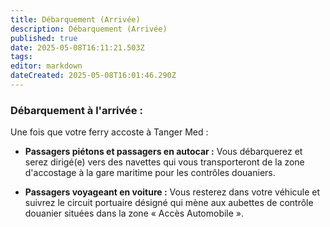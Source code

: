 ```yaml
---
title: Débarquement (Arrivée)
description: Débarquement (Arrivée)
published: true
date: 2025-05-08T16:11:21.503Z
tags: 
editor: markdown
dateCreated: 2025-05-08T16:01:46.290Z
---
```


### Débarquement à l'arrivée :

Une fois que votre ferry accoste à Tanger Med :

  *  **Passagers piétons et passagers en autocar :** Vous débarquerez et serez dirigé\(e\) vers des navettes qui vous transporteront de la zone d'accostage à la gare maritime pour les contrôles douaniers.

  *  **Passagers voyageant en voiture :** Vous resterez dans votre véhicule et suivrez le circuit portuaire désigné qui mène aux aubettes de contrôle douanier situées dans la zone « Accès Automobile ».
